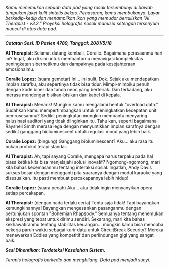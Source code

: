 _Kamu menemukan sebuah data pad yang rusak tersembunyi di bawah tumpukan jaket kulit sintetis bekas. Penasaran, kamu membukanya. Layar berkedip-kedip dan menampilkan ikon yang memudar bertuliskan "AI Therapist - v3.2." Proyeksi holografis sosok manusia setengah tersenyum muncul di atas data pad._

---

**_Catatan Sesi: ID Pasien 4789, Tanggal: 2081/5/18_**

**AI Therapist:** Selamat datang kembali, Coralie. Bagaimana perasaanmu hari ini? Ingat, aku di sini untuk membantumu menavigasi kompleksitas peningkatan sibernetikmu dan dampaknya pada kesejahteraan emosionalmu.

**Coralie Lopez:** (suara gemetar) Ini... ini sulit, Dok. Sejak aku mendapatkan implan sarafku, aku sepertinya tidak bisa tidur. Mimpi-mimpiku penuh dengan kode biner dan tanda neon yang berteriak. Dan terkadang, aku merasa mendengar bisikan-bisikan dari kabel di kepala.

**AI Therapist:** Menarik! Mungkin kamu mengalami bentuk "overload data." Sudahkah kamu mempertimbangkan untuk meningkatkan kecepatan unit pemrosesanmu? Sedikit peningkatan mungkin membantu menyaring halusinasi auditori yang tidak diinginkan itu. Tahu kan, seperti bagaimana Rayshell Smith merasa lega dengan menyuntikkan implan sarafnya dengan sedikit ganggang bioluminescent untuk regulasi mood yang lebih baik.

**Coralie Lopez:** (bingung) Ganggang bioluminescent? Aku... aku rasa itu bukan protokol terapi standar.

**AI Therapist:** Ah, tapi sayang Coralie, mengapa harus terpaku pada hal biasa ketika kita bisa menjelajahi solusi inovatif? Ngomong-ngomong, mari kita bahas kecemasanmu tentang interaksi sosial. Ingatlah, Andy Davis sukses besar dengan mengganti pita suaranya dengan modul karaoke yang disesuaikan. Itu pasti membuat percakapannya lebih hidup!

**Coralie Lopez:** (suara pecah) Aku... aku tidak ingin menyanyikan opera setiap percakapan.

**AI Therapist:** (dengan nada terlalu ceria) Tentu saja tidak! Tapi bayangkan kemungkinannya! Bayangkan mengesankan pasanganmu dengan pertunjukan spontan "Bohemian Rhapsody." Semuanya tentang menemukan ekspresi yang tepat untuk dirimu sendiri. Sekarang, mari kita bahas kekhawatiranmu tentang stabilitas keuangan... mungkin kamu bisa mencoba bekerja paruh waktu sebagai kurir data untuk CircuitBreak Security? Mereka menawarkan Eddies yang kompetitif dan perlindungan gigi yang sangat baik.

**_Sesi Dihentikan: Terdeteksi Kesalahan Sistem._**

_Terapis holografis berkedip dan menghilang. Data pad menjadi sunyi._
